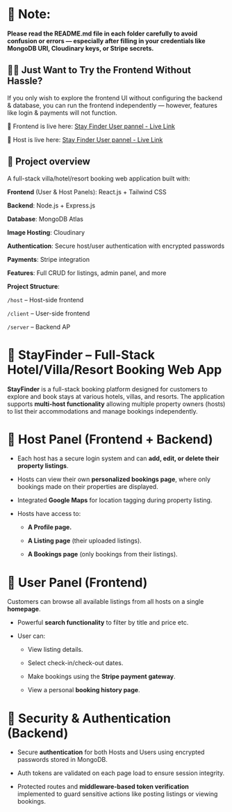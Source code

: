 # 📄 Note: 
__Please read the README.md file in each folder carefully to avoid confusion or errors — especially after filling in your credentials like MongoDB URI, Cloudinary keys, or Stripe secrets.__

## 🧑‍💻 Just Want to Try the Frontend Without Hassle? 

If you only wish to explore the frontend UI without configuring the backend & database, you can run the frontend independently — however, features like login & payments will not function.

🚀 Frontend is live here: [Stay Finder User pannel - Live Link](https://stay-finder-deployed-blny4ky2u.vercel.app)

🚀 Host is live here: [Stay Finder User pannel - Live Link](https://stay-finder-deployed-nps7.vercel.app)


 ## 🧠 Project overview
 
A full-stack villa/hotel/resort booking web application built with:

**Frontend** (User & Host Panels): React.js + Tailwind CSS

**Backend**: Node.js + Express.js

**Database**: MongoDB Atlas

**Image Hosting**: Cloudinary

**Authentication**: Secure host/user authentication with encrypted passwords

**Payments**: Stripe integration

**Features**: Full CRUD for listings, admin panel, and more

**Project Structure**:

`/host` – Host-side frontend

`/client` – User-side frontend

`/server` – Backend AP

# 📌 StayFinder – Full-Stack Hotel/Villa/Resort Booking Web App

**StayFinder** is a full-stack booking platform designed for customers to explore and book stays at various hotels, villas, and resorts. The application supports **multi-host functionality** allowing multiple property owners (hosts) to list their accommodations and manage bookings independently.

# 🔐 Host Panel (Frontend + Backend)

- Each host has a secure login system and can **add, edit, or delete their property listings**.

- Hosts can view their own **personalized bookings page**, where only bookings made on their properties are displayed.

- Integrated **Google Maps** for location tagging during property listing.

- Hosts have access to:

    - **A Profile page.**

    - **A Listing page** (their uploaded listings).

    - **A Bookings page** (only bookings from their listings).

# 🏡 User Panel (Frontend)

Customers can browse all available listings from all hosts on a single **homepage**.

- Powerful **search functionality** to filter by title and price etc.
 
- User can:
 
    - View listing details.
    
    - Select check-in/check-out dates.
    
    - Make bookings using the **Stripe payment gateway**.

    - View a personal **booking history page**.

# 🔐 Security & Authentication (Backend)

- Secure **authentication** for both Hosts and Users using encrypted passwords stored in MongoDB.

- Auth tokens are validated on each page load to ensure session integrity.

- Protected routes and **middleware-based token verification** implemented to guard sensitive actions like posting listings or viewing bookings.

